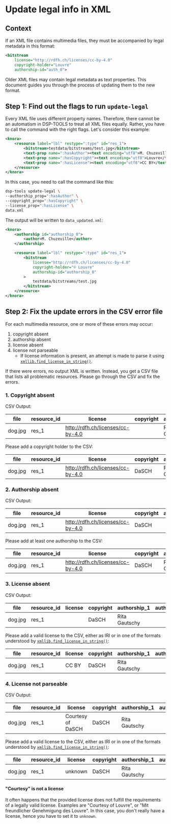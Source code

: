 # Update legal info in XML

## Context

If an XML file contains multimedia files, they must be accompanied by legal metadata
in this format: 

```xml
<bitstream 
    license="http://rdfh.ch/licenses/cc-by-4.0" 
    copyright-holder="Louvre" 
    authorship-id="auth_0">
```

Older XML files may contain legal metadata as text properties. 
This document guides you through the process of updating them to the new format.

## Step 1: Find out the flags to run `update-legal`

Every XML file uses different property names. 
Therefore, there cannot be an automatism in DSP-TOOLS to treat all XML files equally.
Rather, you have to call the command with the right flags.
Let's consider this example:

```xml
<knora>
    <resource label="lbl" restype=":type" id="res_1">
        <bitstream>testdata/bitstreams/test.jpg</bitstream>
        <text-prop name=":hasAuthor"><text encoding="utf8">M. Chuzeville</text></text-prop>
        <text-prop name=":hasCopyright"><text encoding="utf8">Louvre</text></text-prop>
        <text-prop name=":hasLicense"><text encoding="utf8">CC BY</text></text-prop>
    </resource>
</knora>
```

In this case, you need to call the command like this:

```bash
dsp-tools update-legal \
--authorship_prop=":hasAuthor" \
--copyright_prop=":hasCopyright" \
--license_prop=":hasLicense" \
data.xml
```

The output will be written to `data_updated.xml`:

```xml
<knora>
    <authorship id="authorship_0">
        <author>M. Chuzeville</author>
    </authorship>

    <resource label="lbl" restype=":type" id="res_1">
        <bitstream 
            license="http://rdfh.ch/licenses/cc-by-4.0" 
            copyright-holder="© Louvre" 
            authorship-id="authorship_0"
        >
            testdata/bitstreams/test.jpg
        </bitstream>
    </resource>
</knora>
```

## Step 2: Fix the update errors in the CSV error file

For each multimedia resource, one or more of these errors may occur:

1. copyright absent
2. authorship absent
3. license absent
4. license not parseable
    - If license information is present, 
      an attempt is made to parse it using [`xmllib.find_license_in_string()`](
      https://docs.dasch.swiss/latest/DSP-TOOLS/xmllib-api-reference/helpers/#xmllib.helpers.find_license_in_string).

If there were errors, no output XML is written.
Instead, you get a CSV file that lists all problematic resources.
Please go through the CSV and fix the errors.

### 1. Copyright absent

CSV Output:

| file    | resource_id | license                           | copyright | authorship_1  | authorship_2    |
| ------- | ----------- | --------------------------------- | --------- | ------------- | --------------- |
| dog.jpg | res_1       | http://rdfh.ch/licenses/cc-by-4.0 |           | Rita Gautschy | Daniela Subotic |

Please add a copyright holder to the CSV:

| file    | resource_id | license                           | copyright | authorship_1  | authorship_2    |
| ------- | ----------- | --------------------------------- | --------- | ------------- | --------------- |
| dog.jpg | res_1       | http://rdfh.ch/licenses/cc-by-4.0 | DaSCH     | Rita Gautschy | Daniela Subotic |

### 2. Authorship absent

CSV Output:

| file    | resource_id | license                           | copyright | authorship_1 | authorship_2 |
| ------- | ----------- | --------------------------------- | --------- | ------------ | ------------ |
| dog.jpg | res_1       | http://rdfh.ch/licenses/cc-by-4.0 | DaSCH     |              |              |

Please add at least one authorship to the CSV:

| file    | resource_id | license                           | copyright | authorship_1  | authorship_2 |
| ------- | ----------- | --------------------------------- | --------- | ------------- | ------------ |
| dog.jpg | res_1       | http://rdfh.ch/licenses/cc-by-4.0 | DaSCH     | Rita Gautschy |              |

### 3. License absent

CSV Output:

| file    | resource_id | license | copyright | authorship_1  | authorship_2 |
| ------- | ----------- | ------- | --------- | ------------- | ------------ |
| dog.jpg | res_1       |         | DaSCH     | Rita Gautschy |              |

Please add a valid license to the CSV, either as IRI or in one of the formats understood by 
[`xmllib.find_license_in_string()`](
https://docs.dasch.swiss/latest/DSP-TOOLS/xmllib-api-reference/helpers/#xmllib.helpers.find_license_in_string):

| file    | resource_id | license | copyright | authorship_1  | authorship_2 |
| ------- | ----------- | ------- | --------- | ------------- | ------------ |
| dog.jpg | res_1       | CC BY   | DaSCH     | Rita Gautschy |              |

### 4. License not parseable

CSV Output:

| file    | resource_id | license           | copyright | authorship_1  | authorship_2 |
| ------- | ----------- | ----------------- | --------- | ------------- | ------------ |
| dog.jpg | res_1       | Courtesy of DaSCH | DaSCH     | Rita Gautschy |              |

Please add a valid license to the CSV, either as IRI or in one of the formats understood by 
[`xmllib.find_license_in_string()`](
https://docs.dasch.swiss/latest/DSP-TOOLS/xmllib-api-reference/helpers/#xmllib.helpers.find_license_in_string):

| file    | resource_id | license | copyright | authorship_1  | authorship_2 |
| ------- | ----------- | ------- | --------- | ------------- | ------------ |
| dog.jpg | res_1       | unknown | DaSCH     | Rita Gautschy |              |


#### "Courtesy" is not a license

It often happens that the provided license does not fulfill the requirements of a legally valid license.
Examples are "Courtesy of Louvre", or "Mit freundlicher Genehmigung des Louvre".
In this case, you don't really have a license, hence you have to set it to `unknown`.
